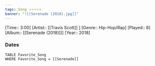 ```yaml
---
tags: Song ⭐⭐⭐⭐⭐ 
banner: "![[Serenade (2018).jpg]]"
---
```

[Time:: 3:00]
[Artist:: [[Travis Scott]] ]
[Genre:: Hip-Hop/Rap]
[Played:: 8]
[Album:: [[Serenade (2018)]]]
[Year:: 2018]
### Dates
````dataview
TABLE Favorite_Song
WHERE Favorite_Song = [[Serenade]]
````